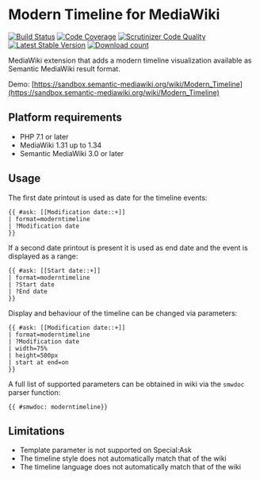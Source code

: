 # Modern Timeline for MediaWiki

[![Build Status](https://travis-ci.org/ProfessionalWiki/ModernTimeline.svg?branch=master)](https://travis-ci.org/ProfessionalWiki/ModernTimeline)
[![Code Coverage](https://scrutinizer-ci.com/g/ProfessionalWiki/ModernTimeline/badges/coverage.png?b=master)](https://scrutinizer-ci.com/g/ProfessionalWiki/ModernTimeline/?branch=master)
[![Scrutinizer Code Quality](https://scrutinizer-ci.com/g/ProfessionalWiki/ModernTimeline/badges/quality-score.png?b=master)](https://scrutinizer-ci.com/g/ProfessionalWiki/ModernTimeline/?branch=master)
[![Latest Stable Version](https://poser.pugx.org/professional-wiki/modern-timeline/version.png)](https://packagist.org/packages/professional-wiki/modern-timeline)
[![Download count](https://poser.pugx.org/professional-wiki/modern-timeline/d/total.png)](https://packagist.org/packages/professional-wiki/modern-timeline)

MediaWiki extension that adds a modern timeline visualization available as Semantic MediaWiki result format.

Demo: [https://sandbox.semantic-mediawiki.org/wiki/Modern_Timeline](https://sandbox.semantic-mediawiki.org/wiki/Modern_Timeline)

## Platform requirements

* PHP 7.1 or later
* MediaWiki 1.31 up to 1.34
* Semantic MediaWiki 3.0 or later

## Usage

The first date printout is used as date for the timeline events:

```
{{ #ask: [[Modification date::+]]
| format=moderntimeline
| ?Modification date
}}
```

If a second date printout is present it is used as end date and the event is displayed as a range:

 ```
 {{ #ask: [[Start date::+]]
 | format=moderntimeline
 | ?Start date
 | ?End date
 }}
 ```

Display and behaviour of the timeline can be changed via parameters:

```
{{ #ask: [[Modification date::+]]
| format=moderntimeline
| ?Modification date
| width=75%
| height=500px
| start at end=on
}}
```

A full list of supported parameters can be obtained in wiki via the `smwdoc` parser function:

```
{{ #smwdoc: moderntimeline}}
```

## Limitations

* Template parameter is not supported on Special:Ask
* The timeline style does not automatically match that of the wiki
* The timeline language does not automatically match that of the wiki
